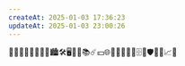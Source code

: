 ```yaml
---
createAt: 2025-01-03 17:36:23
updateAt: 2025-01-03 23:00:26
---
```

📒👨🏼‍🎓🤔👨🏼‍💻🏙️🛠️🖥️🛒🎦📚☄️💴🌐💈📄👢🔧🐞🗄️🔳🛡️🔌🥰📈💯
